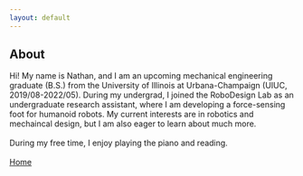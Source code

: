 ```yaml
---
layout: default
---
```

## About

Hi! My name is Nathan, and I am an upcoming mechanical engineering graduate (B.S.) from the University of Illinois at Urbana-Champaign (UIUC, 2019/08-2022/05). During my undergrad, I joined the RoboDesign Lab as an undergraduate research assistant, where I am  developing a force-sensing foot for humanoid robots. My current interests are in robotics and mechaincal design, but I am also eager to learn about much more. 
<br> <br>
During my free time, I enjoy playing the piano and reading. 
<br> <br>
[Home](/index)
